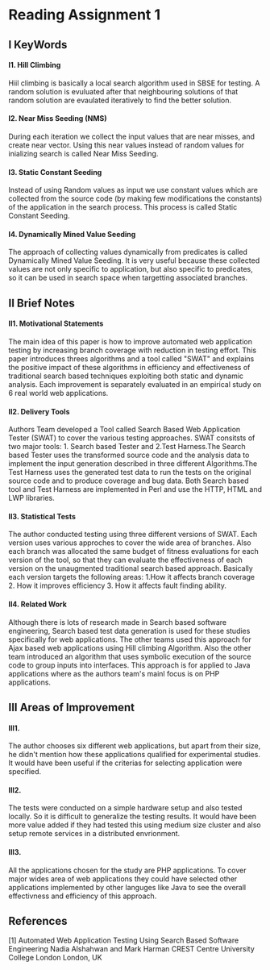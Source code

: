# Reading Assignment 1

## I KeyWords

#### I1. Hill Climbing
Hiil climbing is basically a local search algorithm used in SBSE for testing. A random solution is evuluated after that neighbouring solutions of that random solution are evaulated iteratively to find the better solution.

#### I2. Near Miss Seeding (NMS)
During each iteration we collect the input values that are near misses, and create near vector. Using this near values instead of random values for inializing search is called Near Miss Seeding.

#### I3. Static Constant Seeding

Instead of using Random values as input we use constant values which are collected  from the source code (by making few modifications the constants)  of the application in the search process. This process is called Static Constant Seeding.

#### I4. Dynamically Mined Value Seeding
The approach of collecting values dynamically from predicates is called Dynamically Mined Value Seeding. It is  very useful because these collected values are not only specific to application, but also specific to predicates, so it can be used in search space when targetting associated branches. 

## II Brief Notes

#### II1. Motivational Statements

The main idea of this paper is how to improve automated web application testing by increasing branch coverage with reduction in testing effort. This paper introduces threes algorithms and a tool called "SWAT" and explains the positive impact of these algorithms in efficiency and effectiveness of traditional search based techniques exploiting both static and dynamic analysis. Each improvement is separately evaluated in an empirical study on 6 real world web applications.

#### II2. Delivery Tools

Authors Team developed a Tool called Search Based Web Application Tester (SWAT) to cover the various testing approaches. SWAT consitsts of two major tools: 1. Search based Tester and 2.Test Harness.The Search based Tester uses the transformed source code and the analysis data to implement the input generation described in three different Algorithms.The Test Harness uses the generated test data to run the tests on the original source code and to produce coverage and bug data. Both Search based tool and Test Harness are implemented in Perl and use the HTTP, HTML and LWP libraries.


#### II3. Statistical Tests
The author conducted testing using three different versions of SWAT. Each version uses various approches to cover the wide area of branches. Also each branch was allocated the same budget of fitness evaluations for each version of the tool, so that they can evaluate the effectiveness of each version on the unaugmented traditional search based approach. Basically each version targets the following areas: 1.How it affects branch coverage 2. How it improves efficiency 3. How it affects fault finding ability.



#### II4. Related Work
Although there is lots of research made in Search based software engineering, Search based test data generation is used for these studies specifically for web applications. The other teams used this approach for Ajax based web applications using Hill climbing Algorithm. Also the other team  introduced an algorithm that uses symbolic execution of the source code to group inputs into interfaces. This approach is for applied to Java applications where as the authors team's mainl focus is on PHP applications.


## III Areas of Improvement

#### III1.
The author chooses six different web applications, but apart from their size, he didn't mention how these applications qualified for experimental studies. It would have been useful if the criterias for selecting application were specified.

#### III2. 
The tests were conducted on a simple hardware setup and also tested locally. So it is difficult to generalize the testing results. It would have been more value added if they had tested this using medium size cluster and also setup remote services in a distributed envrionment.

#### III3.

All the applications chosen for the study are PHP applications. To cover major wides area of web applications they could have selected other applications implemented by other languges like Java to see the overall effectivness and efficiency of this approach.


## References
[1] Automated Web Application Testing Using Search Based Software Engineering
Nadia Alshahwan and Mark Harman CREST Centre
University College London
London, UK
